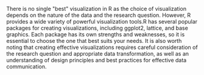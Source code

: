 There is no single "best" visualization in R as the choice of visualization depends on the nature of the data and the research question. However, R provides a wide variety of powerful visualization tools.R has several popular packages for creating visualizations, including ggplot2, lattice, and base graphics. Each package has its own strengths and weaknesses, so it is essential to choose the one that best suits your needs. It is also worth noting that creating effective visualizations requires careful consideration of the research question and appropriate data transformation, as well as an understanding of design principles and best practices for effective data communication.

